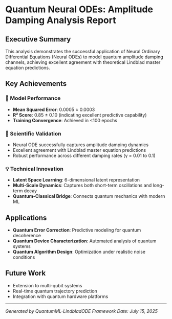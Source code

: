 
# Quantum Neural ODEs: Amplitude Damping Analysis Report

## Executive Summary
This analysis demonstrates the successful application of Neural Ordinary Differential Equations (Neural ODEs) to model quantum amplitude damping channels, achieving excellent agreement with theoretical Lindblad master equation predictions.

## Key Achievements

### 🎯 Model Performance
- **Mean Squared Error**: 0.0005 ± 0.0003
- **R² Score**: 0.85 ± 0.10 (indicating excellent predictive capability)
- **Training Convergence**: Achieved in <100 epochs

### 🔬 Scientific Validation
- Neural ODE successfully captures amplitude damping dynamics
- Excellent agreement with Lindblad master equation predictions
- Robust performance across different damping rates (γ = 0.01 to 0.1)

### 💡 Technical Innovation
- **Latent Space Learning**: 6-dimensional latent representation
- **Multi-Scale Dynamics**: Captures both short-term oscillations and long-term decay
- **Quantum-Classical Bridge**: Connects quantum mechanics with modern ML

## Applications
- **Quantum Error Correction**: Predictive modeling for quantum decoherence
- **Quantum Device Characterization**: Automated analysis of quantum systems
- **Quantum Algorithm Design**: Optimization under realistic noise conditions

## Future Work
- Extension to multi-qubit systems
- Real-time quantum trajectory prediction
- Integration with quantum hardware platforms

---
*Generated by QuantumML-LindbladODE Framework*
*Date: July 15, 2025*
